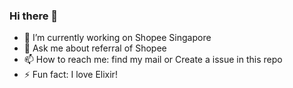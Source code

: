 ### Hi there 👋

- 🔭 I’m currently working on Shopee Singapore
- 💬 Ask me about referral of Shopee
- 📫 How to reach me: find my mail or Create a issue in this repo
- ⚡ Fun fact: I love Elixir!

<!--
**YongHaoWu/YongHaoWu** is a ✨ _special_ ✨ repository because its `README.md` (this file) appears on your GitHub profile.

Here are some ideas to get you started:

- 🔭 I’m currently working on Shopee Singapore
- 👯 I’m looking to collaborate on ...
- 🤔 I’m looking for help with ...
- 💬 Ask me about referral of Shopee
- 📫 How to reach me: find my mail or Create a issue in this repo
- 😄 Pronouns: ...
- ⚡ Fun fact: I love Elixir!
-->
